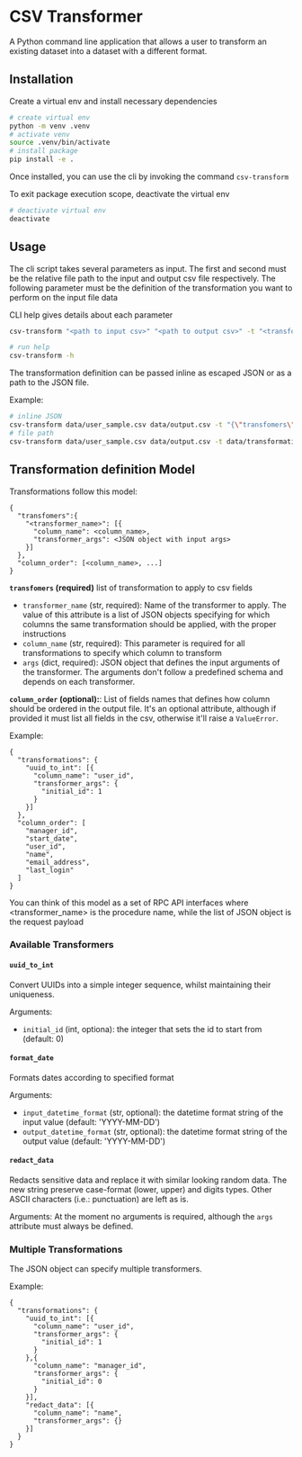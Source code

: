 # CSV Transformer

A Python command line application that allows a user to transform an existing dataset into a dataset with a different format.

## Installation

Create a virtual env and install necessary dependencies

```bash
# create virtual env
python -m venv .venv
# activate venv
source .venv/bin/activate
# install package
pip install -e .
```

Once installed, you can use the cli by invoking the command `csv-transform`

To exit package execution scope, deactivate the virtual env
```bash
# deactivate virtual env
deactivate
```

## Usage

The cli script takes several parameters as input. The first and second must be the relative file path to the input and output csv file respectively.
The following parameter must be the definition of the transformation you want to perform on the input file data

CLI help gives details about each parameter

```bash
csv-transform "<path to input csv>" "<path to output csv>" -t "<transformers definition> OR <path to definition>"

# run help
csv-transform -h
```

The transformation definition can be passed inline as escaped JSON or as a path to the JSON file.

Example:
```bash
# inline JSON
csv-transform data/user_sample.csv data/output.csv -t "{\"transfomers\":{\"uuid_to_int\":[{\"column_name\":\"user_id\",\"transformer_args\":{\"initial_id\":1}}]},\"column_order\":[\"manager_id\",\"start_date\",\"user_id\",\"name\",\"email_address\",\"last_login\"]}"
# file path
csv-transform data/user_sample.csv data/output.csv -t data/transformation_definition.json
```

## Transformation definition Model

Transformations follow this model:

```
{
  "transfomers":{
    "<transformer_name>": [{
      "column_name": <column_name>,
      "transformer_args": <JSON object with input args>
    }]
  },
  "column_order": [<column_name>, ...]
}
```

**`transfomers` (required)** list of transformation to apply to csv fields
- `transformer_name` (str, required): Name of the transformer to apply. The value of this attribute is a list of JSON objects specifying for which columns the same transformation should be applied, with the proper instructions
- `column_name` (str, required): This parameter is required for all transformations to specify which column to transform
- `args` (dict, required): JSON object that defines the input arguments of the transformer. The arguments don't follow a predefined schema and depends on each transformer.

**`column_order` (optional):**: List of fields names that defines how column should be ordered in the output file. It's an optional attribute, although if provided it must list all fields in the csv, otherwise it'll raise a `ValueError`.


Example:
```
{
  "transformations": {
    "uuid_to_int": [{
      "column_name": "user_id",
      "transformer_args": {
        "initial_id": 1
      }
    }]
  },
  "column_order": [
    "manager_id",
    "start_date",
    "user_id",
    "name",
    "email_address",
    "last_login"
  ]
}
```

You can think of this model as a set of RPC API interfaces where <transformer_name> is the procedure name, while the list of JSON object is the request payload

### Available Transformers

#### `uuid_to_int`

Convert UUIDs into a simple integer sequence, whilst maintaining their uniqueness.

Arguments:
- `initial_id` (int, optiona): the integer that sets the id to start from (default: 0)

#### `format_date`

Formats dates according to specified format

Arguments:
  - `input_datetime_format` (str, optional): the datetime format string of the input value (default: 'YYYY-MM-DD')
  - `output_datetime_format` (str, optional): the datetime format string of the output value (default: 'YYYY-MM-DD')

#### `redact_data`

Redacts sensitive data and replace it with similar looking random data. The new string preserve case-format (lower, upper) and digits types. 
Other ASCII characters (i.e.: punctuation) are left as is.

Arguments: 
At the moment no arguments is required, although the `args` attribute must always be defined.

### Multiple Transformations

The JSON object can specify multiple transformers.

Example:
```
{
  "transformations": {
    "uuid_to_int": [{
      "column_name": "user_id",
      "transformer_args": {
        "initial_id": 1
      }
    },{
      "column_name": "manager_id",
      "transformer_args": {
        "initial_id": 0
      }
    }],
    "redact_data": [{
      "column_name": "name",
      "transformer_args": {}
    }]
  }
}
```